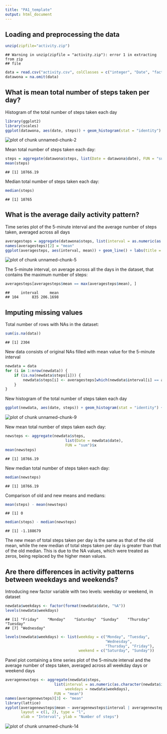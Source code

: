 ```yaml
---
title: "PA1_template"
output: html_document
---
```

## Loading and preprocessing the data


```r
unzip(zipfile="activity.zip")
```

```
## Warning in unzip(zipfile = "activity.zip"): error 1 in extracting from zip
## file
```

```r
data = read.csv("activity.csv", colClasses = c("integer", "Date", "factor"))
datawona = na.omit(data)
```

## What is mean total number of steps taken per day?

Histogram of the total number of steps taken each day


```r
library(ggplot2)
library(scales)
ggplot(datawona, aes(date, steps)) + geom_histogram(stat = "identity") + scale_x_date(labels = date_format("%d-%m")) + labs(title = "Total number of steps taken each day", x = "Date (DD-MM)", y = "Number of steps")
```

![plot of chunk unnamed-chunk-2](figure/unnamed-chunk-2-1.png) 

Mean total number of steps taken each day:


```r
steps = aggregate(datawona$steps, list(Date = datawona$date), FUN = "sum")$x
mean(steps)
```

```
## [1] 10766.19
```

Median total number of steps taken each day:

```r
median(steps)
```

```
## [1] 10765
```

## What is the average daily activity pattern?

Time series plot of the 5-minute interval and the average number of steps taken, averaged across all days

```r
averagesteps = aggregate(datawona$steps, list(interval = as.numeric(as.character(datawona$interval))), FUN = "mean")
names(averagesteps)[2] = "mean"
ggplot(averagesteps, aes(interval, mean)) + geom_line() + labs(title = "Average number of steps taken in 5-minute intervals", x = "5-minute intervals", y = "Number of steps taken")
```

![plot of chunk unnamed-chunk-5](figure/unnamed-chunk-5-1.png) 

The 5-minute interval, on average across all the days in the dataset,  that contains the maximum number of steps:


```r
averagesteps[averagesteps$mean == max(averagesteps$mean), ]
```

```
##     interval     mean
## 104      835 206.1698
```

## Imputing missing values

Total number of rows with NAs in the dataset:


```r
sum(is.na(data))
```

```
## [1] 2304
```

New data consists of original NAs filled with mean value for the 5-minute interval


```r
newdata = data 
for (i in 1:nrow(newdata)) {
    if (is.na(newdata$steps[i])) {
        newdata$steps[i] <- averagesteps[which(newdata$interval[i] == averagesteps$interval), ]$mean
    }
}
```

New histogram of the total number of steps taken each day


```r
ggplot(newdata, aes(date, steps)) + geom_histogram(stat = "identity") + scale_x_date(labels = date_format("%d-%m")) + labs(title = "Total number of steps taken each day (Missing data filled in)", x = "Date (DD-MM)", y = "Number of steps")
```

![plot of chunk unnamed-chunk-9](figure/unnamed-chunk-9-1.png) 

New mean total number of steps taken each day:


```r
newsteps <- aggregate(newdata$steps, 
                           list(Date = newdata$date), 
                           FUN = "sum")$x
mean(newsteps)
```

```
## [1] 10766.19
```

New median total number of steps taken each day:


```r
median(newsteps)
```

```
## [1] 10766.19
```

Comparison of old and new means and medians:


```r
mean(steps) - mean(newsteps)
```

```
## [1] 0
```

```r
median(steps) - median(newsteps)
```

```
## [1] -1.188679
```

The new mean of total steps taken per day is the same as that of the old mean, while the new median of total steps taken per day is greater than that of the old median. This is due to the NA values, which were treated as zeros, being replaced by the higher mean values.

## Are there differences in activity patterns between weekdays and weekends?

Introducing new factor variable with two levels: weekday or weekend, in dataset


```r
newdata$weekdays <- factor(format(newdata$date, "%A"))
levels(newdata$weekdays)
```

```
## [1] "Friday"    "Monday"    "Saturday"  "Sunday"    "Thursday"  "Tuesday"  
## [7] "Wednesday"
```

```r
levels(newdata$weekdays) <- list(weekday = c("Monday", "Tuesday",
                                             "Wednesday", 
                                             "Thursday", "Friday"),
                                 weekend = c("Saturday", "Sunday"))
```

Panel plot containing a time series plot  of the 5-minute interval and the average number of steps taken, averaged across all weekday days or weekend days


```r
averagenewsteps <- aggregate(newdata$steps, 
                      list(interval = as.numeric(as.character(newdata$interval)), 
                           weekdays = newdata$weekdays),
                      FUN = "mean")
names(averagenewsteps)[3] <- "mean"
library(lattice)
xyplot(averagenewsteps$mean ~ averagenewsteps$interval | averagenewsteps$weekdays, 
       layout = c(1, 2), type = "l", 
       xlab = "Interval", ylab = "Number of steps")
```

![plot of chunk unnamed-chunk-14](figure/unnamed-chunk-14-1.png) 
